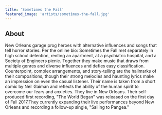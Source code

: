 ```yaml
---
title: 'Sometimes the Fall'
featured_image: 'artists/sometimes-the-fall.jpg'
---
```


## About

New Orleans garage prog heroes with alternative influences and songs that tell horror stories.  Per the online bio: Sometimes the Fall met separately in high school detention, renting an apartment, at a psychiatric hospital, and a Society of Engineers picnic. Together they make music that draws from multiple genres and diverse influences and defies easy classification. Counterpoint, complex arrangements, and story-telling are the hallmarks of their compositions, though their strong melodies and haunting lyrics make an impression on even the casual listener. Their name is taken from a short comic by Neil Gaiman and reflects the ability of the human spirit to overcome our fears and anxieties. They live in New Orleans. Their self-produced first recording, "The World Began" was released on the first day of Fall 2017.They currently expanding their live performances beyond New Orleans and recording a follow-up single, "Sailing to Pangea."
